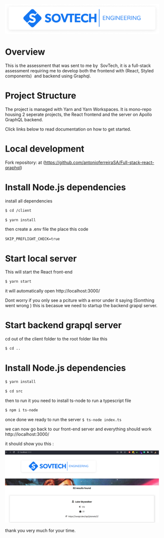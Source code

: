 ![logo](./logo.png)

# Overview

This is the assessment that was sent to me by  SovTech, it is a full-stack assessment requiring me to develop both the frontend with (React, Styled components)  and backend using Graphql.

# Project Structure

The project is managed with Yarn and Yarn Workspaces. It is mono-repo housing 2 seperate projects, the React frontend and the server on Apollo GraphQL backend.

Click links below to read documentation on how to get started.


# Local development
Fork repository:  at (https://github.com/antonioferreiraSA/Full-stack-react-qraphql)

# Install Node.js dependencies

install all dependencies 

 ```bash
 $ cd /client
 ```
 ```bash
 $ yarn install
 ```

 then create a .env file the place this code

  `SKIP_PREFLIGHT_CHECK=true`

# Start local server
 This will start the React front-end

 ```bash
 $ yarn start
 ```

 it will automatically open  http://localhost:3000/
 
 Dont worry if you only see a pciture with a error under it saying (Somthing went wrong ) this is becasue we need to startup the backend grapql server.

 # Start  backend grapql  server

  cd out of  the client folder to the root folder like this

  ```bash
  $ cd ..
  ``` 

 # Install Node.js dependencies

  ```bash
  $ yarn install
  ```

  ```bash
  $ cd src
  ``` 


 then to run it you need to install ts-node to run a typescript file 

 ```bash
 $ npm i ts-node
 ```
 
 once done we ready to run the server
  `$ ts-node index.ts`


 we can now go back to our front-end  server and everything should work  http://localhost:3000/

 it should show you  this : 

 ![logo](10.png)

 thank you very much for your time. 


























 


 










